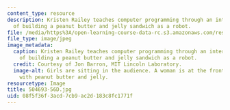 ```yaml
---
content_type: resource
description: Kristen Railey teaches computer programming through an interactive exercise
  of building a peanut butter and jelly sandwich as a robot.
file: /media/https%3A/open-learning-course-data-rc.s3.amazonaws.com/res-2-005-girls-who-build-make-your-own-wearables-workshop-spring-2015/08f5f36f3acd7cb9ac2d183c8fc1771f_504693-56D.jpg
file_type: image/jpeg
image_metadata:
  caption: Kristen Railey teaches computer programming through an interactive exercise
    of building a peanut butter and jelly sandwich as a robot.
  credit: Courtesy of Jon Barron, MIT Lincoln Laboratory.
  image-alt: Girls are sitting in the audience. A woman is at the front of the room
    with peanut butter and jelly.
resourcetype: Image
title: 504693-56D.jpg
uid: 08f5f36f-3acd-7cb9-ac2d-183c8fc1771f
---
```

